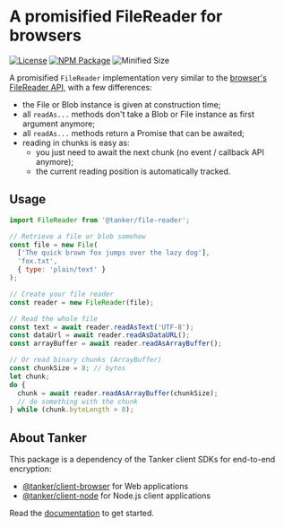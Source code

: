 # A promisified FileReader for browsers

[![License](https://img.shields.io/badge/License-Apache%202.0-blue.svg)](https://opensource.org/licenses/Apache-2.0)
[![NPM Package](https://img.shields.io/npm/v/@tanker/file-reader.svg)](http://npmjs.org/package/@tanker/file-reader)
![Minified Size](https://img.shields.io/bundlephobia/minzip/@tanker/file-reader.svg)

A promisified `FileReader` implementation very similar to the [browser's FileReader API](https://developer.mozilla.org/en-US/docs/Web/API/FileReader), with a few differences:

* the File or Blob instance is given at construction time;
* all `readAs...` methods don't take a Blob or File instance as first argument anymore;
* all `readAs...` methods return a Promise that can be awaited;
* reading in chunks is easy as:
    * you just need to await the next chunk (no event / callback API anymore);
    * the current reading position is automatically tracked.

## Usage

```javascript
import FileReader from '@tanker/file-reader';

// Retrieve a file or blob somehow
const file = new File(
  ['The quick brown fox jumps over the lazy dog'],
  'fox.txt',
  { type: 'plain/text' }
);

// Create your file reader
const reader = new FileReader(file);

// Read the whole file
const text = await reader.readAsText('UTF-8');
const dataUrl = await reader.readAsDataURL();
const arrayBuffer = await reader.readAsArrayBuffer();

// Or read binary chunks (ArrayBuffer)
const chunkSize = 8; // bytes
let chunk;
do {
  chunk = await reader.readAsArrayBuffer(chunkSize);
  // do something with the chunk
} while (chunk.byteLength > 0);
```

## About Tanker

This package is a dependency of the Tanker client SDKs for end-to-end encryption:

* [@tanker/client-browser](https://www.npmjs.com/package/@tanker/client-browser) for Web applications
* [@tanker/client-node](https://www.npmjs.com/package/@tanker/client-node) for Node.js client applications

Read the [documentation](https://docs.tanker.io/latest/) to get started.
